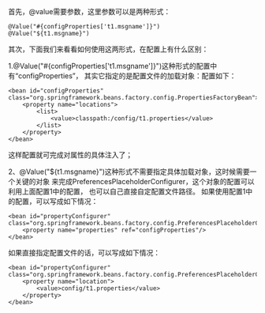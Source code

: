 首先，@value需要参数，这里参数可以是两种形式：
```
@Value("#{configProperties['t1.msgname']}")
@Value("${t1.msgname}")
```
其次，下面我们来看看如何使用这两形式，在配置上有什么区别：

1.@Value("#{configProperties['t1.msgname']}")这种形式的配置中有“configProperties”，
其实它指定的是配置文件的加载对象：配置如下：

```
<bean id="configProperties" class="org.springframework.beans.factory.config.PropertiesFactoryBean">
    <property name="locations">
        <list>
            <value>classpath:/config/t1.properties</value>
        </list>
    </property>
</bean>
```
这样配置就可完成对属性的具体注入了；

2、@Value("${t1.msgname}")这种形式不需要指定具体加载对象，这时候需要一个关键的对象
来完成PreferencesPlaceholderConfigurer，这个对象的配置可以利用上面配置1中的配置，
也可以自己直接自定配置文件路径。
如果使用配置1中的配置，可以写成如下情况：
```
<bean id="propertyConfigurer" class="org.springframework.beans.factory.config.PreferencesPlaceholderConfigurer">
    <property name="properties" ref="configProperties"/>
</bean>
```
如果直接指定配置文件的话，可以写成如下情况：
```
<bean id="propertyConfigurer" class="org.springframework.beans.factory.config.PreferencesPlaceholderConfigurer">
    <property name="location">
        <value>config/t1.properties</value>
    </property>
</bean>
```